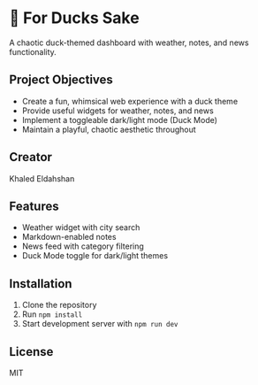 # 🦆 For Ducks Sake

A chaotic duck-themed dashboard with weather, notes, and news functionality.

## Project Objectives
- Create a fun, whimsical web experience with a duck theme
- Provide useful widgets for weather, notes, and news
- Implement a toggleable dark/light mode (Duck Mode)
- Maintain a playful, chaotic aesthetic throughout

## Creator
Khaled Eldahshan

## Features
- Weather widget with city search
- Markdown-enabled notes
- News feed with category filtering
- Duck Mode toggle for dark/light themes

## Installation
1. Clone the repository
2. Run `npm install`
3. Start development server with `npm run dev`

## License
MIT